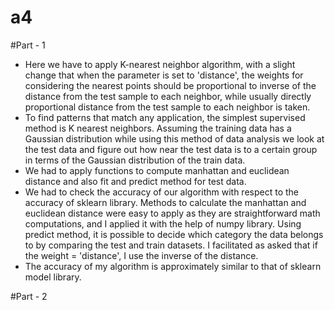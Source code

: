 # a4
#Part - 1 

- Here we have to apply K-nearest neighbor algorithm, with a slight change that when the parameter is set to 'distance', the weights for considering the nearest points should be proportional to 
inverse of the distance from the test sample to each neighbor, while usually directly proportional distance from the test sample to each neighbor is taken. 
- To find patterns that match any application, the simplest supervised method is K nearest neighbors. Assuming the training data has a 
Gaussian distribution while using this method of data analysis we look at the test data and figure out how near the test data is to a certain group in terms of the Gaussian distribution of the train data.
- We had to apply functions to compute manhattan and euclidean distance and also fit and predict method for test data. 
- We had to check the accuracy of our algorithm with respect to the accuracy of sklearn library. Methods to calculate the manhattan and euclidean distance were easy to apply as they are straightforward math computations, and I applied it with the help of numpy library.
Using predict method, it is possible to decide which category the data belongs to by comparing the test and train datasets. I facilitated as asked that if the weight = 'distance', I use the inverse of the distance.
- The accuracy of my algorithm is approximately similar to that of sklearn model library. 

#Part - 2

